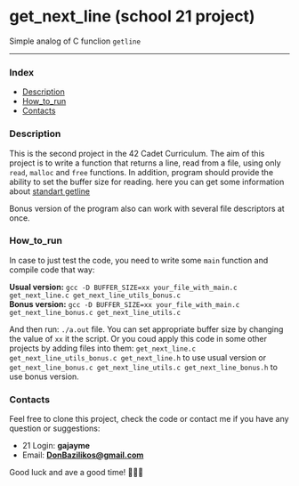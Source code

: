# get_next_line (school 21 project)

Simple analog of C funclion ``getline``

---
### Index

* [Description](#Description)
* [How_to_run](#How_to_run)
* [Contacts](#Contacts)

### Description

This is the second project in the 42 Cadet Curriculum. The aim of this project is to write a function that returns a line, read from a file, using only ``read``, ``malloc`` and ``free`` functions. In addition, program should provide the ability to set the buffer size for reading. here you can get some information about [standart getline](https://man7.org/linux/man-pages/man3/getline.3.html)

Bonus version of the program also can work with several file descriptors at once.

### How_to_run

In case to just test the code, you need to write some ``main`` function and compile code that way:

**Usual version:** ``gcc -D BUFFER_SIZE=xx your_file_with_main.c get_next_line.c get_next_line_utils_bonus.c``  
**Bonus version:** ``gcc -D BUFFER_SIZE=xx your_file_with_main.c get_next_line_bonus.c get_next_line_utils.c``

And then run: ``./a.out`` file. You can set appropriate buffer size by changing the value of ``xx`` it the script.  Or you coud apply this code in some other projects by adding files into them: ``get_next_line.c get_next_line_utils_bonus.c get_next_line.h`` to use usual version or ``get_next_line_bonus.c get_next_line_utils.c get_next_line_bonus.h`` to use bonus version.

### Contacts
Feel free to clone this project, check the code or contact me if you have any question or suggestions:

* 21 Login:   **gajayme**
* Email:    **DonBazilikos@gmail.com**

Good luck and ave a good time! 📒📒📒
